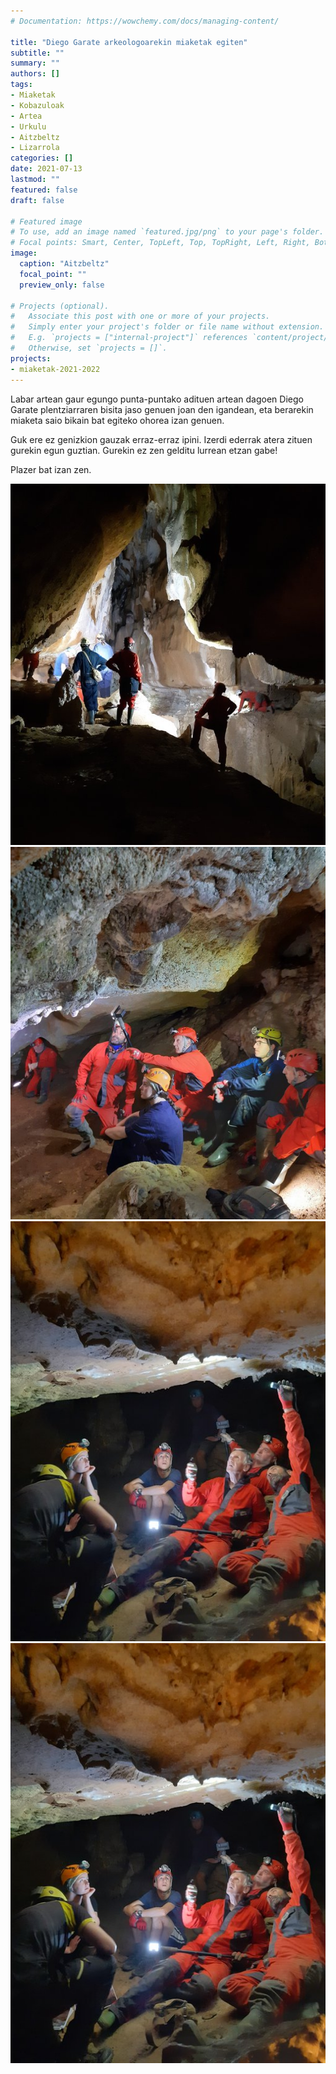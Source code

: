 ```yaml
---
# Documentation: https://wowchemy.com/docs/managing-content/

title: "Diego Garate arkeologoarekin miaketak egiten"
subtitle: ""
summary: ""
authors: []
tags:
- Miaketak
- Kobazuloak
- Artea
- Urkulu
- Aitzbeltz
- Lizarrola
categories: []
date: 2021-07-13
lastmod: ""
featured: false
draft: false

# Featured image
# To use, add an image named `featured.jpg/png` to your page's folder.
# Focal points: Smart, Center, TopLeft, Top, TopRight, Left, Right, BottomLeft, Bottom, BottomRight.
image:
  caption: "Aitzbeltz"
  focal_point: ""
  preview_only: false

# Projects (optional).
#   Associate this post with one or more of your projects.
#   Simply enter your project's folder or file name without extension.
#   E.g. `projects = ["internal-project"]` references `content/project/deep-learning/index.md`.
#   Otherwise, set `projects = []`.
projects: 
- miaketak-2021-2022
---
```


Labar artean gaur egungo punta-puntako adituen artean dagoen Diego Garate plentziarraren bisita jaso genuen joan den igandean, eta berarekin miaketa saio bikain bat egiteko ohorea izan genuen.

Guk ere ez genizkion gauzak erraz-erraz ipini. Izerdi ederrak atera zituen gurekin egun guztian. Gurekin ez zen gelditu lurrean etzan gabe!

Plazer bat izan zen.

![Urkulu](media/1.jpg)
![Urkulu](media/2.jpg)
![Aitzbeltz](media/3.jpg)
![Urkulu](media/3.jpg)
